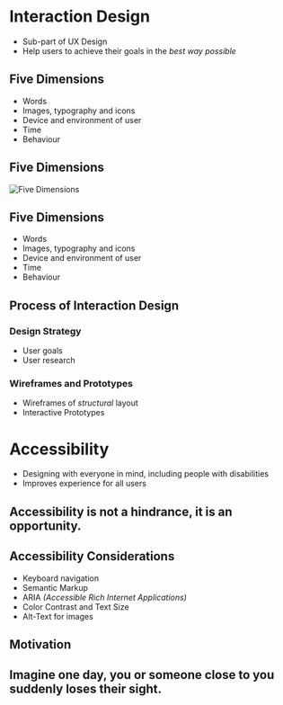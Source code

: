 # Interaction Design
- Sub-part of UX Design
- Help users to achieve their goals in the *best way possible*

## Five Dimensions
- Words
- Images, typography and icons
- Device and environment of user
- Time
- Behaviour

## Five Dimensions
![Five Dimensions](https://public-media.interaction-design.org/images/uploads/31d533650b478341a0b9f6526930fa18.gif)

## Five Dimensions
- Words
- Images, typography and icons
- Device and environment of user
- Time
- Behaviour

## Process of Interaction Design

### Design Strategy
- User goals
- User research

### Wireframes and Prototypes
- Wireframes of *structural* layout
- Interactive Prototypes


# Accessibility
- Designing with everyone in mind, including people with disabilities
- Improves experience for all users

## Accessibility is not a hindrance, it is an opportunity.

## Accessibility Considerations
- Keyboard navigation
- Semantic Markup
- ARIA *(Accessible Rich Internet Applications)*
- Color Contrast and Text Size
- Alt-Text for images

## Motivation

## Imagine one day, you or someone close to you suddenly loses their sight.
